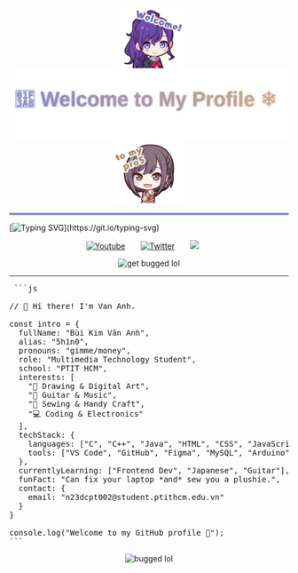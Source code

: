 <p align="center">
  <img src="./Mafuyu.png" width="130" style="vertical-align: middle;"/>
  <img src="./gradienttext.svg" height="130" style="vertical-align: middle;"/>
  <img src="./Ena.png" width="130" style="vertical-align: middle;"/>
</p>



<hr style="height:4px; background-color:#8888CC; border:none;" />

[![Typing SVG](https://readme-typing-svg.herokuapp.com?font=Fira+Code&size=25&pause=1000&color=1314FE&center=true&vCenter=true&width=1000&lines=hello%2C+my+name's+bkvanh.+nice+%E5%85%94+meet+you.)](https://git.io/typing-svg)
<p align="center">
  <a href="https://youtu.be/2Ii7UBMxWVw?si=vIX7ARuOjbyS8I_X"><img width="32px" alt="Youtube" title="Youtube" src="https://i.imgur.com/qiXu7b2.png"/></a>
  &#8287;&#8287;&#8287;&#8287;&#8287;
  <a href="https://x.com/pj_sekai/status/1538129901819158528"><img width="32px" alt="Twitter" title="Twitter" src="https://i.imgur.com/AixJgnm.png"/></a>
  &#8287;&#8287;&#8287;&#8287;&#8287;
  <a href="https://discord.gg/5UXgRt3q" alt="Discord" title="Niigo"><img width="32px" src="https://i.imgur.com/OViZO8J.png"/></a>
  &#8287;&#8287;&#8287;&#8287;&#8287;

</p>
<p align="center">
  <img src="https://media1.tenor.com/m/V8ZEl04Ef_4AAAAC/project-sekai-prsk.gif" alt="get bugged lol" width="300" />
</p>


----------------
<pre lang="markdown"> ```js

// 👋 Hi there! I'm Van Anh.

const intro = {
  fullName: "Bùi Kim Vân Anh",
  alias: "5h1n0",
  pronouns: "gimme/money",
  role: "Multimedia Technology Student",
  school: "PTIT HCM",
  interests: [
    "🎨 Drawing & Digital Art",
    "🎸 Guitar & Music",
    "🧵 Sewing & Handy Craft",
    "💻 Coding & Electronics"
  ],
  techStack: {
    languages: ["C", "C++", "Java", "HTML", "CSS", "JavaScript"],
    tools: ["VS Code", "GitHub", "Figma", "MySQL", "Arduino"]
  },
  currentlyLearning: ["Frontend Dev", "Japanese", "Guitar"],
  funFact: "Can fix your laptop *and* sew you a plushie.",
  contact: {
    email: "n23dcpt002@student.ptithcm.edu.vn"
  }
}

console.log("Welcome to my GitHub profile 👾");
``` </pre>
</p>
<p align="center">
  <img src="https://media.tenor.com/p6l-QhyZUogAAAAj/cockroach-dance.gif" alt="bugged lol" width="100" />
</p>

